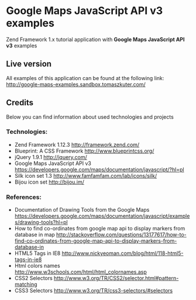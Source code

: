 Google Maps JavaScript API v3 examples
===================

Zend Framework 1.x tutorial application with **Google Maps JavaScript API v3** examples

## Live version

All examples of this application can be found at the following link:
http://google-maps-examples.sandbox.tomaszkuter.com/

## Credits

Below you can find information about used technologies and projects


### Technologies:

*   Zend Framework 1.12.3
      http://framework.zend.com/
*   Blueprint: A CSS Framework
      http://www.blueprintcss.org/
*   jQuery 1.9.1
      http://jquery.com/
*   Google Maps JavaScript API v3
      https://developers.google.com/maps/documentation/javascript/?hl=pl 
*   Silk icon set 1.3
      http://www.famfamfam.com/lab/icons/silk/
*   Bijou icon set
      http://bijou.im/

### References:

*   Documentation of Drawing Tools from the Google Maps
      https://developers.google.com/maps/documentation/javascript/examples/drawing-tools?hl=pl
*   How to find co-ordinates from google map api to display markers from database in map
      http://stackoverflow.com/questions/13177617/how-to-find-co-ordinates-from-google-map-api-to-display-markers-from-database-in 
*   HTML5 Tags in IE8
      http://www.nickyeoman.com/blog/html/118-html5-tags-in-ie8
*   Html colors names
      http://www.w3schools.com/html/html_colornames.asp
*   CSS2 Selectors
      http://www.w3.org/TR/CSS2/selector.html#pattern-matching
*   CSS3 Selectors
      http://www.w3.org/TR/css3-selectors/#selectors
